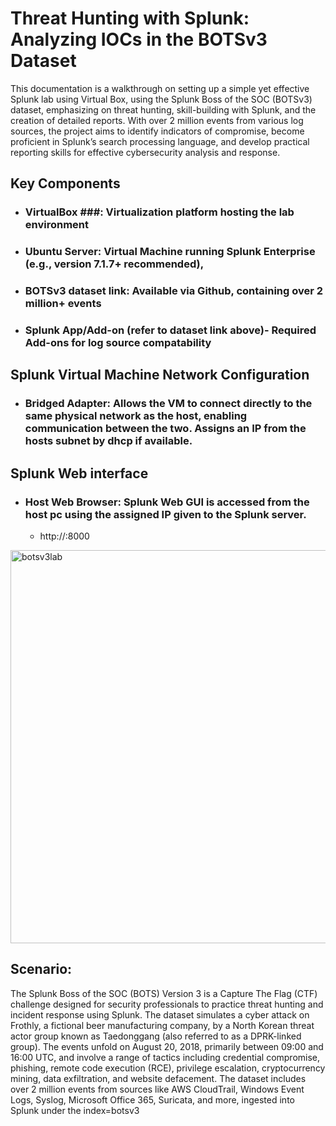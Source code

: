 # Threat Hunting with Splunk: Analyzing IOCs in the BOTSv3 Dataset

This documentation is a walkthrough on setting up a simple yet effective Splunk lab using Virtual Box, using the Splunk Boss of the SOC (BOTSv3) dataset, emphasizing on threat hunting, skill-building with Splunk, and the creation of detailed reports.  With over 2 million events from various log sources, the project aims to identify indicators of compromise, become proficient in Splunk’s search processing language, and develop practical reporting skills for effective cybersecurity analysis and response.
## Key Components
- ### VirtualBox ###: Virtualization platform hosting the lab environment
- ### Ubuntu Server: Virtual Machine running Splunk Enterprise (e.g., version 7.1.7+ recommended), 
- ### BOTSv3 dataset link: Available via Github, containing over 2 million+ events
- ### Splunk App/Add-on (refer to dataset link above)- Required Add-ons for log source compatability
## Splunk Virtual Machine Network Configuration
- ### Bridged Adapter: Allows the VM to connect directly to the same physical network as the host, enabling communication between the two. Assigns an IP from the hosts subnet by dhcp if available.
## Splunk Web interface
- ### Host Web Browser:  Splunk Web GUI is accessed from the host pc using the assigned IP given to the Splunk server.
  - http://<SplunkServerIP>:8000

<img width="1560" height="629" alt="botsv3lab" src="https://github.com/user-attachments/assets/51fe3166-fb22-4894-902f-5d3542a58137" />

## Scenario:
The Splunk Boss of the SOC (BOTS) Version 3 is a Capture The Flag (CTF) challenge designed for security professionals to practice threat hunting and incident response using Splunk. The dataset simulates a cyber attack on Frothly, a fictional beer manufacturing company, by a North Korean threat actor group known as Taedonggang (also referred to as a DPRK-linked group). The events unfold on August 20, 2018, primarily between 09:00 and 16:00 UTC, and involve a range of tactics including credential compromise, phishing, remote code execution (RCE), privilege escalation, cryptocurrency mining, data exfiltration, and website defacement. The dataset includes over 2 million events from sources like AWS CloudTrail, Windows Event Logs, Syslog, Microsoft Office 365, Suricata, and more, ingested into Splunk under the index=botsv3
